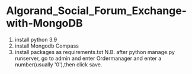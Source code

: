 # Algorand_Social_Forum_Exchange-with-MongoDB
1) install python 3.9
2) install Mongodb Compass
3) install packages as requirements.txt
N.B. after python manage.py runserver, go to admin and enter Ordermanager and enter a number(usually '0'),then click save.
